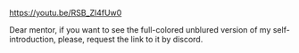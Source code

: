 https://youtu.be/RSB_Zl4fUw0

Dear mentor, if you want to see the full-colored unblured version of my self-introduction, please, request the link to it by discord.

